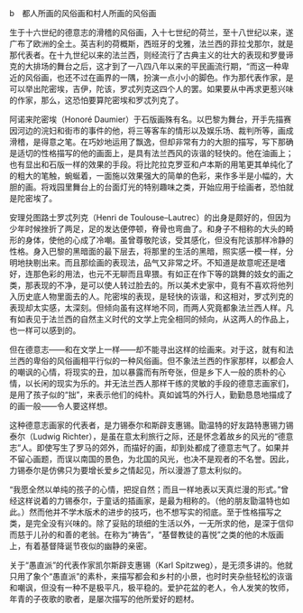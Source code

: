 b　都人所画的风俗画和村人所画的风俗画

  

生于十六世纪的德意志的滑稽的风俗画，入十七世纪的荷兰，至十八世纪以来，遂广布了欧洲的全土。英吉利的荷概斯，西班牙的戈雅，法兰西的菲拉戈那尔，就是那代表者。在十九世纪以来的法兰西，则经流行了古典主义的壮大的表现和罗曼谛克的大排场的舞台之后，这才到了一八四八年以来的平民画流行期，“而这一种卑近的风俗画，也还不过在画界的一隅，扮演一点小小的脚色。作为那代表作家，是可以举出陀密埃，吉伊，陀该，罗忒列克这四个人的罢。如果要从中再求更惹兴味的作家，那么，这恐怕要算陀密埃和罗忒列克了。

阿诺来陀密埃（Honoré Daumier）于石版画殊有名。以巴黎为舞台，开手先描赛因河边的浣妇和街市的事件的他，将三等客车的情形以及娱乐场、裁判所等，画成滑稽，是得意之笔。在巧妙地运用了飘逸，但却非常有力的大胆的描写，写下那确是适切的性格描写的他的画面上，是具有法兰西风的诙谐的轻快的。他在油画上；也有显出和石版一样的效果的手段。将比陀拉克罗亚和卢本斯的用笔更其单纯化了的粗大的笔触，蜿蜒着，一面施以效果强大的简单的色彩，来作多半是小幅的，大胆的画。将戏园里舞台上的台面灯光的特别趣味之类，开始应用于绘画者，恐怕就是陀密埃了。

安理兑图路士罗忒列克（Henri de Toulouse–Lautrec）的出身是颇好的，但因为少年时候挫折了两足，足的发达便停顿，脊骨也弯曲了。和身子不相称的大头的畸形的身体，使他的心成了冷嘲。虽曾尊敬陀该，受其感化，但没有陀该那样冷静的性格。身入巴黎的黑暗面的最下层去，将那里的生活的黑暗，照实感一模一样，分明地抉剔出来。而且那绘画的表现法，品气又非常之坏。不知道是故意呢还是嗜好，连那色彩的用法，也元不无聊而且卑猥。有如正在作下等的跳舞的妓女的画之类，那表现的不净，是可以使人转过脸去的。所以美术史家中，竟有不喜欢将他列入历史底人物里面去的人。陀密埃的表现，是轻快的诙谐，和这相对，罗忒列克的表现却太实感，太深刻。但倾向虽有这样地不同，而两人究竟都象法兰西人样。凡有如表见于法兰西的自然主义时代的文学上完全相同的倾向，从这两人的作品上，也一样可以感到的。

  

但在德意志——和在文学上一样——却不能寻出这样的绘画来。对于这，就有和法兰西的卑俗的风俗画相平行似的一种风俗画。但不象法兰西的作家那样，以都会人的嘲讽的心情，将现实的丑，加以暴露而有所夸张，但是乡下人一般的质朴的心情，以长闲的现实为乐的。并无法兰西人那样干练的灵敏的手段的德意志画家们，是用了孩子似的“拙”，来表示他们的纯朴。真如诚笃的外行人，勤勤恳恳地描成了的画一般——令人要这样想。

这种德意志画家的代表者，是力锡泰尔和斯辟支惠锡。勖温特的好友路特惠锡力锡泰尔（Ludwig Richter），是虽在意太利旅行之际，还是怀念着故乡的风光的“德意志”人。即使写生了罗马的郊外，而描好的画，却到处都成了德意志气了。如果并不留心画题，而误以南国的景色，为北国的风光，也决不是观者的不名誉。因此，力锡泰尔是仿佛只为要增长爱乡之情起见，所以漫游了意太利似的。

“我愿全然以单纯的孩子的心情，把捉自然；而且一样地表以天真烂漫的形式。”曾经这样说着的力锡泰尔，于童话的插画家，是最为相称的。（他的朋友勖温特也如此。）然而他并不学木版术的进步的技巧，也不想写实的彻底。至于性格描写之类，是完全没有兴味的。除了妥贴的琐细的生活以外，一无所求的他，是深于信仰而慈于儿孙的和善的老翁。在称为“祷告”，“基督教徒的喜悦”之类的他的木版画上，有着基督降诞节夜似的幽静的亲密。

关于“愚直派”的代表作家凯尔斯辟支惠锡（Karl Spitzweg），是无须多讲的。他就只用了象个“愚直派”的素朴，来描写都会和乡村的小景，也时时夹杂些轻松的诙谐和嘲讽，但没有一种不是极平凡，极平稳的。爱护花盆的老人，令人发笑的牧师，年青的子夜歌的歌者，是屡次描写的他所爱好的题材。